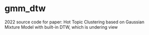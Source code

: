 # gmm_dtw
2022
source code for paper: Hot Topic Clustering based on Gaussian Mixture Model with built-in DTW, which is undering view
